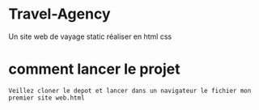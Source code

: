 # Travel-Agency
Un site web de vayage  static réaliser en html css 

# comment lancer le projet

    Veillez cloner le depot et lancer dans un navigateur le fichier mon premier site web.html
